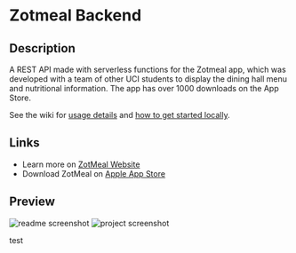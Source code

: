 # Zotmeal Backend
## Description
 A REST API made with serverless functions for the Zotmeal app, which was developed with a team of other UCI students to display the dining hall menu and nutritional information. The app has over 1000 downloads on the App Store.
 
See the wiki for [usage details](https://github.com/EricPedley/zotmeal-backend/wiki) and [how to get started locally](https://github.com/EricPedley/zotmeal-backend/wiki/Running-Locally).

## Links
- Learn more on [ZotMeal Website](https://shengyuan-lu.com/zotmeal-app-website/)
- Download ZotMeal on [Apple App Store](https://apps.apple.com/us/developer/shengyuan-lu/id1450568803)

## Preview
![readme screenshot](https://user-images.githubusercontent.com/70995597/159722759-44869381-624a-4d80-b063-46b4c72464ee.png)
![project screenshot](https://user-images.githubusercontent.com/48658337/172335722-9f18b00f-9598-433b-a536-0a43c0d6f683.png)

test
